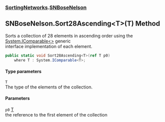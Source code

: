 ### [SortingNetworks](SortingNetworks.md 'SortingNetworks').[SNBoseNelson](SortingNetworks_SNBoseNelson.md 'SortingNetworks.SNBoseNelson')
## SNBoseNelson.Sort28Ascending&lt;T&gt;(T) Method
Sorts a collection of 28 elements in ascending order using the [System.IComparable&lt;&gt;](https://docs.microsoft.com/en-us/dotnet/api/System.IComparable-1 'System.IComparable`1') generic  
interface implementation of each element.  
```csharp
public static void Sort28Ascending<T>(ref T p0)
    where T : System.IComparable<T>;
```
#### Type parameters
<a name='SortingNetworks_SNBoseNelson_Sort28Ascending_T_(T)_T'></a>
`T`  
The type of the elements of the collection.
  
#### Parameters
<a name='SortingNetworks_SNBoseNelson_Sort28Ascending_T_(T)_p0'></a>
`p0` [T](SortingNetworks_SNBoseNelson_Sort28Ascending_T_(T).md#SortingNetworks_SNBoseNelson_Sort28Ascending_T_(T)_T 'SortingNetworks.SNBoseNelson.Sort28Ascending&lt;T&gt;(T).T')  
the reference to the first element of the collection
  
